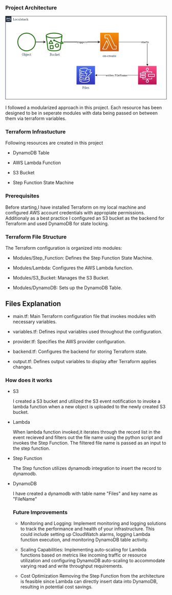 ### Project Architecture

![architecture](Architecture/image.png) 

I followed a modularized approach in this project. Each resource has been designed to be in seperate modules with data being passed on between them via terraform variables.


### Terraform Infrastucture

Following resources are created in this project

- DynamoDB Table

- AWS Lambda Function

- S3 Bucket

- Step Function State Machine

### Prerequisites

Before starting,I have installed Terraform on my local machine and configured AWS account credentials with appropiate permissions. Additionaly as a best practice I configured an S3 bucket as the backend for Terraform and used DynamoDB for state locking.

### Terraform File Structure

The Terraform configuration is organized into modules:

- Modules/Step_Function: Defines the Step Function State Machine.

- Modules/Lambda: Configures the AWS Lambda function.

- Modules/S3_Bucket: Manages the S3 Bucket.

- Modules/DynamoDB: Sets up the DynamoDB Table.


## Files Explanation

- main.tf: Main Terraform configuration file that invokes modules with necessary variables.

- variables.tf: Defines input variables used throughout the configuration.

- provider.tf: Specifies the AWS provider configuration.

- backend.tf: Configures the backend for storing Terraform state.

- output.tf: Defines output variables to display after Terraform applies changes.

### How does it works

- S3

  I created a S3 bucket and utilized the S3 event notification to invoke a lambda function when a new object is uploaded to the newly created S3 bucket.

- Lambda

  When lambda function invoked,it iterates through the record list in the event recieved and filters out the file name using the python script and invokes the Step Function. The filtered file name is passed as an input to the step function.

- Step Function

  The Step function utilizes dynamodb integration to insert the record to dynamodb.

- DynamoDB

  I have created a dynamodb with table name "Files" and key name as "FileName"

  ### Future Improvements

  - Monitoring and Logging: 
    Implement monitoring and logging solutions to track the performance and health of your infrastructure. This could include setting up CloudWatch alarms, logging Lambda function execution, and monitoring DynamoDB table activity.

  - Scaling Capabilities: 
    Implementing auto-scaling for Lambda functions based on metrics like incoming traffic or resource utilization and configuring DynamoDB auto-scaling to accommodate varying read and write throughput requirements.

  - Cost Optimization
    Removing the Step Function from the architecture is feasible since Lambda can directly insert data into DynamoDB, resulting in potential cost savings.



